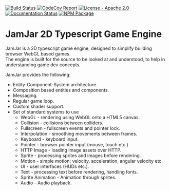 [![Build
Status](https://github.com/jamjarlabs/jamjar/workflows/JamJar/badge.svg)](https://github.com/jamjarlabs/JamJar/actions)
[![CodeCov
Report](https://codecov.io/gh/jamjarlabs/jamjar/branch/master/graph/badge.svg)](https://codecov.io/gh/jamjarlabs/jamjar)
[![License - Apache
2.0](http://img.shields.io/:license-apache-blue.svg)](http://www.apache.org/licenses/LICENSE-2.0.html)
[![Documentation
Status](https://readthedocs.org/projects/jamjar/badge/?version=latest)](https://jamjar.readthedocs.io/en/latest)
[![NPM
Package](https://img.shields.io/npm/v/jamjar/latest)](https://www.npmjs.com/package/jamjar)

# JamJar 2D Typescript Game Engine

JamJar is a 2D typescript game engine, designed to simplify building browser
WebGL based games.  
The engine is built for the source to be looked at and understood, to help in
understanding game dev concepts.  

JamJar provides the following:

* Entity-Component-System architecture.
* Composition based entities and components.
* Messaging.
* Regular game loop.
* Custom shader support.
* Set of standard systems to use
  * WebGL - rendering using WebGL onto a HTML5 canvas.
  * Collision - collisions between colliders.
  * Fullscreen - fullscreen events and pointer lock.
  * Interpolation - smoothing movements between frames.
  * Keyboard - keyboard input.
  * Pointer - browser pointer input (mouse, touch etc.)
  * HTTP Image - loading image assets over HTTP.
  * Sprite - processing sprites and images before rendering.
  * Motion - simple motion; velocity, acceleration, angular velocity etc.
  * UI - user interfaces (HUDs etc.).
  * Text - processing text before rendering, handling fonts.
  * Sprite Animation - Animation through sprites.
  * Audio - Audio playback.